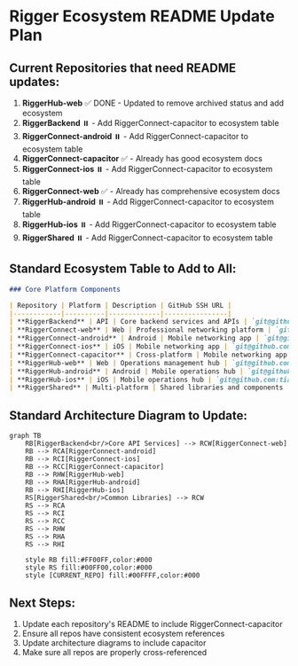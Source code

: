 # Rigger Ecosystem README Update Plan

## Current Repositories that need README updates:

1. **RiggerHub-web** ✅ DONE - Updated to remove archived status and add ecosystem
2. **RiggerBackend** ⏸️ - Add RiggerConnect-capacitor to ecosystem table
3. **RiggerConnect-android** ⏸️ - Add RiggerConnect-capacitor to ecosystem table
4. **RiggerConnect-capacitor** ✅ - Already has good ecosystem docs
5. **RiggerConnect-ios** ⏸️ - Add RiggerConnect-capacitor to ecosystem table
6. **RiggerConnect-web** ✅ - Already has comprehensive ecosystem docs
7. **RiggerHub-android** ⏸️ - Add RiggerConnect-capacitor to ecosystem table
8. **RiggerHub-ios** ⏸️ - Add RiggerConnect-capacitor to ecosystem table
9. **RiggerShared** ⏸️ - Add RiggerConnect-capacitor to ecosystem table

## Standard Ecosystem Table to Add to All:

```markdown
### Core Platform Components

| Repository | Platform | Description | GitHub SSH URL |
|------------|----------|-------------|----------------|
| **RiggerBackend** | API | Core backend services and APIs | `git@github.com:tiation/RiggerBackend.git` |
| **RiggerConnect-web** | Web | Professional networking platform | `git@github.com:tiation/RiggerConnect-web.git` |
| **RiggerConnect-android** | Android | Mobile networking app | `git@github.com:tiation/RiggerConnect-android.git` |
| **RiggerConnect-ios** | iOS | Mobile networking app | `git@github.com:tiation/RiggerConnect-ios.git` |
| **RiggerConnect-capacitor** | Cross-platform | Mobile networking app (iOS/Android) | `git@github.com:tiation/RiggerConnect-capacitor.git` |
| **RiggerHub-web** | Web | Operations management hub | `git@github.com:tiation/RiggerHub-web.git` |
| **RiggerHub-android** | Android | Mobile operations hub | `git@github.com:tiation/RiggerHub-android.git` |
| **RiggerHub-ios** | iOS | Mobile operations hub | `git@github.com:tiation/RiggerHub-ios.git` |
| **RiggerShared** | Multi-platform | Shared libraries and components | `git@github.com:tiation/RiggerShared.git` |
```

## Standard Architecture Diagram to Update:

```mermaid
graph TB
    RB[RiggerBackend<br/>Core API Services] --> RCW[RiggerConnect-web]
    RB --> RCA[RiggerConnect-android]
    RB --> RCI[RiggerConnect-ios]
    RB --> RCC[RiggerConnect-capacitor]
    RB --> RHW[RiggerHub-web]
    RB --> RHA[RiggerHub-android]
    RB --> RHI[RiggerHub-ios]
    RS[RiggerShared<br/>Common Libraries] --> RCW
    RS --> RCA
    RS --> RCI
    RS --> RCC
    RS --> RHW
    RS --> RHA
    RS --> RHI
    
    style RB fill:#FF00FF,color:#000
    style RS fill:#00FF00,color:#000
    style [CURRENT_REPO] fill:#00FFFF,color:#000
```

## Next Steps:
1. Update each repository's README to include RiggerConnect-capacitor
2. Ensure all repos have consistent ecosystem references
3. Update architecture diagrams to include capacitor
4. Make sure all repos are properly cross-referenced
